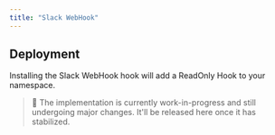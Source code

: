 ```yaml
---
title: "Slack WebHook"
---
```


<!-- end -->

## Deployment

Installing the Slack WebHook hook will add a ReadOnly Hook to your namespace. 

> 🔧 The implementation is currently work-in-progress and still undergoing major changes. It'll be released here once it has stabilized.
